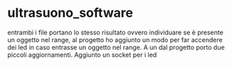 # ultrasuono_software
entrambi i file portano lo stesso risultato ovvero individuare se è presente un oggetto nel range, al progetto ho aggiunto un modo per far accendere dei led in caso entrasse un oggetto nel range.
A un dal progetto porto due piccoli aggiornamenti.
Aggiunto un socket per i led
